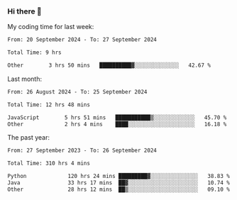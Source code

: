 ### Hi there 👋

My coding time for last week:

<!--START_SECTION:week-->

```txt
From: 20 September 2024 - To: 27 September 2024

Total Time: 9 hrs

Other        3 hrs 50 mins   ██████████▓░░░░░░░░░░░░░░   42.67 %
```

<!--END_SECTION:week-->

Last month:

<!--START_SECTION:month-->

```txt
From: 26 August 2024 - To: 25 September 2024

Total Time: 12 hrs 48 mins

JavaScript        5 hrs 51 mins   ███████████▒░░░░░░░░░░░░░   45.70 %
Other             2 hrs 4 mins    ████░░░░░░░░░░░░░░░░░░░░░   16.18 %
```

<!--END_SECTION:month-->

The past year:

<!--START_SECTION:year-->

```txt
From: 27 September 2023 - To: 26 September 2024

Total Time: 310 hrs 4 mins

Python             120 hrs 24 mins █████████▓░░░░░░░░░░░░░░░   38.83 %
Java               33 hrs 17 mins  ██▓░░░░░░░░░░░░░░░░░░░░░░   10.74 %
Other              28 hrs 12 mins  ██▒░░░░░░░░░░░░░░░░░░░░░░   09.10 %
```

<!--END_SECTION:year-->
